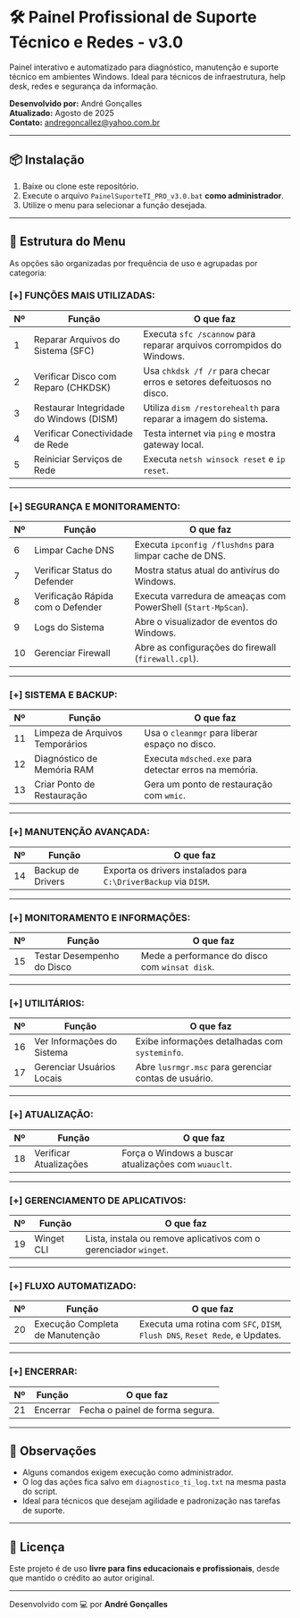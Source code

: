 # 🛠️ Painel Profissional de Suporte Técnico e Redes - v3.0

Painel interativo e automatizado para diagnóstico, manutenção e suporte técnico em ambientes Windows. Ideal para técnicos de infraestrutura, help desk, redes e segurança da informação.

**Desenvolvido por:** André Gonçalles  
**Atualizado:** Agosto de 2025  
**Contato:** andregoncallez@yahoo.com.br  

---

## 📦 Instalação

1. Baixe ou clone este repositório.
2. Execute o arquivo `PainelSuporteTI_PRO_v3.0.bat` **como administrador**.
3. Utilize o menu para selecionar a função desejada.

---

## 🔧 Estrutura do Menu

As opções são organizadas por frequência de uso e agrupadas por categoria:

### [+] FUNÇÕES MAIS UTILIZADAS:

| Nº | Função                                  | O que faz                                                                 |
|----|------------------------------------------|---------------------------------------------------------------------------|
| 1  | Reparar Arquivos do Sistema (SFC)        | Executa `sfc /scannow` para reparar arquivos corrompidos do Windows.      |
| 2  | Verificar Disco com Reparo (CHKDSK)      | Usa `chkdsk /f /r` para checar erros e setores defeituosos no disco.      |
| 3  | Restaurar Integridade do Windows (DISM)  | Utiliza `dism /restorehealth` para reparar a imagem do sistema.           |
| 4  | Verificar Conectividade de Rede          | Testa internet via `ping` e mostra gateway local.                         |
| 5  | Reiniciar Serviços de Rede               | Executa `netsh winsock reset` e `ip reset`.                               |

---

### [+] SEGURANÇA E MONITORAMENTO:

| Nº | Função                                | O que faz                                                               |
|----|----------------------------------------|-------------------------------------------------------------------------|
| 6  | Limpar Cache DNS                      | Executa `ipconfig /flushdns` para limpar cache de DNS.                  |
| 7  | Verificar Status do Defender          | Mostra status atual do antivírus do Windows.                            |
| 8  | Verificação Rápida com o Defender     | Executa varredura de ameaças com PowerShell (`Start-MpScan`).           |
| 9  | Logs do Sistema                       | Abre o visualizador de eventos do Windows.                              |
| 10 | Gerenciar Firewall                    | Abre as configurações do firewall (`firewall.cpl`).                     |

---

### [+] SISTEMA E BACKUP:

| Nº | Função                        | O que faz                                                              |
|----|-------------------------------|------------------------------------------------------------------------|
| 11 | Limpeza de Arquivos Temporários | Usa o `cleanmgr` para liberar espaço no disco.                         |
| 12 | Diagnóstico de Memória RAM     | Executa `mdsched.exe` para detectar erros na memória.                  |
| 13 | Criar Ponto de Restauração     | Gera um ponto de restauração com `wmic`.                               |

---

### [+] MANUTENÇÃO AVANÇADA:

| Nº | Função              | O que faz                                                                |
|----|---------------------|--------------------------------------------------------------------------|
| 14 | Backup de Drivers   | Exporta os drivers instalados para `C:\DriverBackup` via `DISM`.         |

---

### [+] MONITORAMENTO E INFORMAÇÕES:

| Nº | Função                      | O que faz                                                        |
|----|-----------------------------|------------------------------------------------------------------|
| 15 | Testar Desempenho do Disco | Mede a performance do disco com `winsat disk`.                   |

---

### [+] UTILITÁRIOS:

| Nº | Função                    | O que faz                                                           |
|----|---------------------------|---------------------------------------------------------------------|
| 16 | Ver Informações do Sistema | Exibe informações detalhadas com `systeminfo`.                      |
| 17 | Gerenciar Usuários Locais | Abre `lusrmgr.msc` para gerenciar contas de usuário.                |

---

### [+] ATUALIZAÇÃO:

| Nº | Função                        | O que faz                                                         |
|----|-------------------------------|-------------------------------------------------------------------|
| 18 | Verificar Atualizações       | Força o Windows a buscar atualizações com `wuauclt`.              |

---

### [+] GERENCIAMENTO DE APLICATIVOS:

| Nº | Função         | O que faz                                                              |
|----|----------------|------------------------------------------------------------------------|
| 19 | Winget CLI     | Lista, instala ou remove aplicativos com o gerenciador `winget`.       |

---

### [+] FLUXO AUTOMATIZADO:

| Nº | Função                          | O que faz                                                                 |
|----|----------------------------------|---------------------------------------------------------------------------|
| 20 | Execução Completa de Manutenção | Executa uma rotina com `SFC`, `DISM`, `Flush DNS`, `Reset Rede`, e Updates.|

---

### [+] ENCERRAR:

| Nº | Função     | O que faz                    |
|----|------------|------------------------------|
| 21 | Encerrar   | Fecha o painel de forma segura. |

---

## 📝 Observações

- Alguns comandos exigem execução como administrador.
- O log das ações fica salvo em `diagnostico_ti_log.txt` na mesma pasta do script.
- Ideal para técnicos que desejam agilidade e padronização nas tarefas de suporte.

---

## 📄 Licença

Este projeto é de uso **livre para fins educacionais e profissionais**, desde que mantido o crédito ao autor original.

---

Desenvolvido com 💻 por **André Gonçalles**
